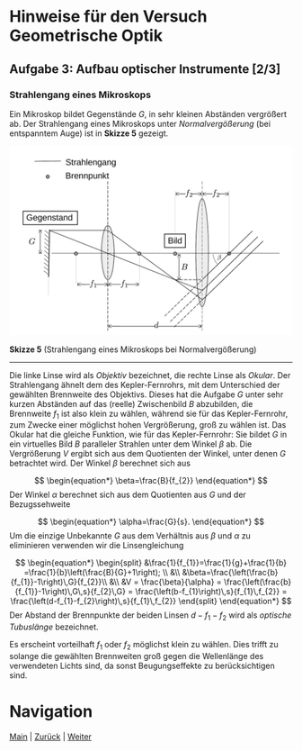 # Hinweise für den Versuch Geometrische Optik

## Aufgabe 3: Aufbau optischer Instrumente [2/3]

### Strahlengang eines Mikroskops

Ein Mikroskop bildet Gegenstände $G$, in sehr kleinen Abständen vergrößert ab. Der Strahlengang eines Mikroskops unter *Normalvergößerung* (bei entspanntem Auge) ist in **Skizze 5** gezeigt. 

<img src="../figures/Mikroskop.png" width="900" style="zoom:100%;" />

**Skizze 5** (Strahlengang eines Mikroskops bei Normalvergößerung)

---

Die linke Linse wird als *Objektiv* bezeichnet, die rechte Linse als *Okular*. Der Strahlengang ähnelt dem des Kepler-Fernrohrs, mit dem Unterschied der gewählten Brennweite des Objektivs. Dieses hat die Aufgabe $G$ unter sehr kurzen Abständen auf das (reelle) Zwischenbild $B$ abzubilden, die Brennweite $f_{1}$ ist also klein zu wählen, während sie für das Kepler-Fernrohr, zum Zwecke einer möglichst hohen Vergrößerung, groß zu wählen ist. Das Okular hat die gleiche Funktion, wie für das Kepler-Fernrohr: Sie bildet $G$ in ein virtuelles Bild $B$ paralleler Strahlen unter dem Winkel $\beta$ ab. Die Vergrößerung $V$ ergibt sich aus dem Quotienten der Winkel, unter denen $G$ betrachtet wird. Der Winkel $\beta$ berechnet sich aus 

$$
\begin{equation*}
\beta=\frac{B}{f_{2}}
\end{equation*}
$$
Der Winkel $\alpha$ berechnet sich aus dem Quotienten aus $G$ und der Bezugssehweite

$$
\begin{equation*}
\alpha=\frac{G}{s}.
\end{equation*}
$$
Um die einzige Unbekannte $G$ aus dem Verhältnis aus $\beta$ und $\alpha$ zu eliminieren verwenden wir die Linsengleichung

$$
\begin{equation*}
\begin{split}
&\frac{1}{f_{1}}=\frac{1}{g}+\frac{1}{b}
=\frac{1}{b}\left(\frac{B}{G}+1\right); \\
&\\
&\beta=\frac{\left(\frac{b}{f_{1}}-1\right)\,G}{f_{2}}\\
&\\
&V = \frac{\beta}{\alpha} = \frac{\left(\frac{b}{f_{1}}-1\right)\,G\,s}{f_{2}\,G} = \frac{\left(b-f_{1}\right)\,s}{f_{1}\,f_{2}} = \frac{\left(d-f_{1}-f_{2}\right)\,s}{f_{1}\,f_{2}}
\end{split}
\end{equation*}
$$
Der Abstand der Brennpunkte der beiden Linsen $d-f_{1}-f_{2}$ wird als *optische Tubuslänge* bezeichnet. 

Es erscheint vorteilhaft $f_{1}$ oder $f_{2}$ möglichst klein zu wählen. Dies trifft zu solange die gewählten Brennweiten groß gegen die Wellenlänge des verwendeten Lichts sind, da sonst Beugungseffekte zu berücksichtigen sind.

# Navigation

[Main](https://gitlab.kit.edu/kit/etp-lehre/p1-praktikum/students/-/tree/main/Geometrische_Optik) | [Zurück](https://gitlab.kit.edu/kit/etp-lehre/p1-praktikum/students/-/tree/main/Geometrische_Optik/doc/Hinweise-Aufgabe-3.md) | [Weiter](https://gitlab.kit.edu/kit/etp-lehre/p1-praktikum/students/-/tree/main/Geometrische_Optik/doc/Hinweise-Aufgabe-3-b.md)

